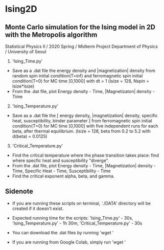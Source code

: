 # Ising2D
## Monte Carlo simulation for the Ising model in 2D with the Metropolis algorithm

Statistical Physics II / 2020 Spring / Midterm Project
Department of Physics / University of Seoul

1. 'Ising_Time.py'
- Save as a .dat file the energy density and |magnetization| density from random spin initial condition(T=inf) and ferromagnetic spin initial condition(T=0) for MC time [0,1000] with dt = 1 (lsize = 128, Nspin = lsize*lsize)
- From the .dat file, plot Energy density - Time, |Magnetizaton| density - Time

2. 'Ising_Temperature.py'
- Save as a .dat file the [ energy density, |magnetization| density, specific heat, susceptibility, binder parameter ] from ferromagnetic spin initial condition(T=0) for MC time [0,1000] with five independent runs for each beta, after thermal equilibrium. (lsize = 128, beta from 0.2 to 5.2 with d(beta) = 0.0125)

3. 'Critical_Temperature.py'
- Find the critical temperature where the phase transition takes place: find where specfic heat and susceptibility "diverge".
- From the .dat file, plot Energy density - Time, |Magnetization| density - Time, Specific Heat - Time, Susceptibility - Time
- Find the critical exponent alpha, beta, and gamma.

## Sidenote
* If you are running these scripts on terminal, './DATA' directory will be created if it doesn't exist.

* Expected running time for the scripts: 'Ising_Time.py' - 30s, 'Ising_Temperature.py' - 1h 30m, 'Critical_Temperature.py' - 30s

* You can download the .dat files by running 'wget '

* If you are running from Google Colab, simply run 'wget ' 

